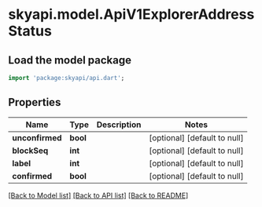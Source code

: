 # skyapi.model.ApiV1ExplorerAddressStatus

## Load the model package
```dart
import 'package:skyapi/api.dart';
```

## Properties
Name | Type | Description | Notes
------------ | ------------- | ------------- | -------------
**unconfirmed** | **bool** |  | [optional] [default to null]
**blockSeq** | **int** |  | [optional] [default to null]
**label** | **int** |  | [optional] [default to null]
**confirmed** | **bool** |  | [optional] [default to null]

[[Back to Model list]](../README.md#documentation-for-models) [[Back to API list]](../README.md#documentation-for-api-endpoints) [[Back to README]](../README.md)


